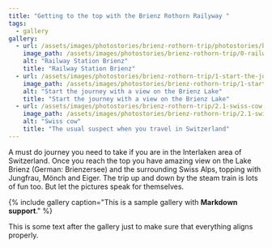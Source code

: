 ```yaml
---
title: "Getting to the top with the Brienz Rothorn Railyway "
tags:
  - gallery 
gallery:
  - url: /assets/images/photostories/brienz-rothorn-trip/photostories/brienz-rothorn-trip/0-railway-station-brienz.JPG
    image_path: /assets/images/photostories/brienz-rothorn-trip/0-railway-station-brienz.JPG
    alt: "Railway Station Brienz"
    title: "Railway Station Brienz"
  - url: /assets/images/photostories/brienz-rothorn-trip/1-start-the-journey-with-the-view-on-the-lake.JPG
    image_path: /assets/images/photostories/brienz-rothorn-trip/1-start-the-journey-with-the-view-on-the-lake.JPG
    alt: "Start the journey with a view on the Brienz Lake"
    title: "Start the journey with a view on the Brienz Lake"
  - url: /assets/images/photostories/brienz-rothorn-trip/2.1-swiss-cow.jpg
    image_path: /assets/images/photostories/brienz-rothorn-trip/2.1-swiss-cow.jpg
    alt: "Swiss cow"
    title: "The usual suspect when you travel in Switzerland"    
---
```


A must do journey you need to take if you are in the Interlaken area of Switzerland. Once you reach the top you have
 amazing view on the Lake Brienz (German: Brienzersee) and the surrounding Swiss Alps, topping with Jungfrau, Mönch and Eiger. 
  The trip up and down by the steam train is lots of fun too. But let the pictures speak for themselves.
  
 {% include gallery caption="This is a sample gallery with **Markdown support**." %}
 
 This is some text after the gallery just to make sure that everything aligns properly.